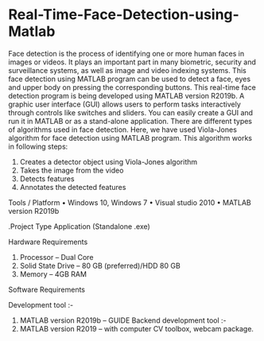 # Real-Time-Face-Detection-using-Matlab

Face detection is the process of identifying one or more human faces in images or
videos. It plays an important part in many biometric, security and surveillance
systems, as well as image and video indexing systems. This face detection using
MATLAB program can be used to detect a face, eyes and upper body on pressing
the corresponding buttons. This real-time face detection program is being
developed using MATLAB version R2019b. A graphic user interface (GUI)
allows users to perform tasks interactively through controls like switches and
sliders. You can easily create a GUI and run it in MATLAB or as a stand-alone
application. There are different types of algorithms used in face detection. Here,
we have used Viola-Jones algorithm for face detection using MATLAB program.
This algorithm works in following steps:
1. Creates a detector object using Viola-Jones algorithm
2. Takes the image from the video 
3. Detects features
4. Annotates the detected features

Tools / Platform
• Windows 10, Windows 7
• Visual studio 2010
• MATLAB version R2019b

.Project Type
Application (Standalone .exe)

Hardware Requirements
1. Processor – Dual Core
2. Solid State Drive – 80 GB (preferred)/HDD 80 GB
3. Memory – 4GB RAM

Software Requirements

Development tool :-
1. MATLAB version R2019b – GUIDE
Backend development tool :-
1. MATLAB version R2019 – with computer CV toolbox, webcam
package.
